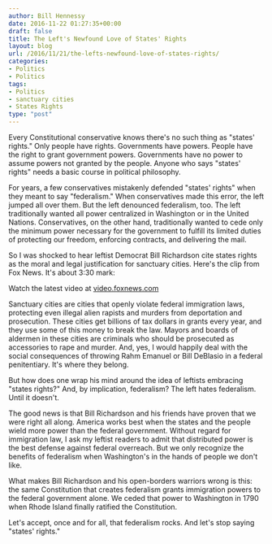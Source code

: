 ```yaml
---
author: Bill Hennessy
date: 2016-11-22 01:27:35+00:00
draft: false
title: The Left's Newfound Love of States' Rights
layout: blog
url: /2016/11/21/the-lefts-newfound-love-of-states-rights/
categories:
- Politics
- Politics
tags:
- Politics
- sanctuary cities
- States Rights
type: "post"
---
```


Every Constitutional conservative knows there's no such thing as "states' rights."  Only people have rights. Governments have powers. People have the right to grant government powers. Governments have no power to assume powers not granted by the people. Anyone who says "states' rights" needs a basic course in political philosophy.

For years, a few conservatives mistakenly defended "states' rights" when they meant to say "federalism." When conservatives made this error, the left jumped all over them. But the left denounced federalism, too. The left traditionally wanted all power centralized in Washington or in the United Nations. Conservatives, on the other hand, traditionally wanted to cede only the minimum power necessary for the government to fulfill its limited duties of protecting our freedom, enforcing contracts, and delivering the mail.

So I was shocked to hear leftist Democrat Bill Richardson cite states rights as the moral and legal justification for sanctuary cities. Here's the clip from Fox News. It's about 3:30 mark:

Watch the latest video at <a href="https://video.foxnews.com">video.foxnews.com</a>

Sanctuary cities are cities that openly violate federal immigration laws, protecting even illegal alien rapists and murders from deportation and prosecution. These cities get billions of tax dollars in grants every year, and they use some of this money to break the law. Mayors and boards of aldermen in these cities are criminals who should be prosecuted as accessories to rape and murder. And, yes, I would happily deal with the social consequences of throwing Rahm Emanuel or Bill DeBlasio in a federal penitentiary.  It's where they belong.

But how does one wrap his mind around the idea of leftists embracing "states rights?" And, by implication, federalism? The left hates federalism. Until it doesn't.

The good news is that Bill Richardson and his friends have proven that we were right all along. America works best when the states and the people wield more power than the federal government. Without regard for immigration law, I ask my leftist readers to admit that distributed power is the best defense against federal overreach. But we only recognize the benefits of federalism when Washington's in the hands of people we don't like.

What makes Bill Richardson and his open-borders warriors wrong is this: the same Constitution that creates federalism grants immigration powers to the federal government alone. We ceded that power to Washington in 1790 when Rhode Island finally ratified the Constitution.

Let's accept, once and for all, that federalism rocks. And let's stop saying "states' rights."
